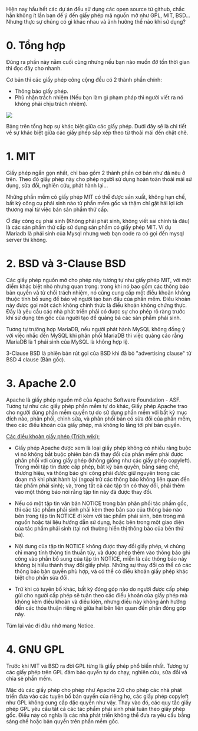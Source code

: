 Hiện nay hầu hết các dự án đều sử dụng các open source từ github, chắc hẳn không ít lần bạn để ý đến giấy phép mã nguồn mở như GPL, MIT, BSD... Nhưng thực sự chúng có gì khác nhau và ảnh hưởng thế nào khi sử dụng? 
# 0. Tổng hợp
Đúng ra phần này nằm cuối cùng nhưng nếu bạn nào muốn đỡ tốn thời gian thì đọc đây cho nhanh.

Cơ bản thì các giấy phép công cộng đều có 2 thành phần chính:
- Thông báo giấy phép.
- Phủ nhận trách nhiệm (Nếu bạn làm gì phạm pháp thì người viết ra nó không phải chịu trách nhiệm).

![](https://images.viblo.asia/cf0ef92f-20af-4cbd-9eca-5557636f4b87.png)

Bảng trên tổng hợp sự khác biệt giữa các giấy phép. Dưới đây sẽ là chi tiết về sự khác biệt giữa các giấy phép sắp xếp theo từ thoải mái đến chặt chẽ.

# 1. MIT
Giấy phép ngắn gọn nhất, chỉ bao gồm 2 thành phần cơ bản như đã nêu ở trên. Theo đó giấy phép này cho phép người sử dụng hoàn toàn thoải mái sử dụng, sửa đổi, nghiên cứu, phát hành lại...

Những phần mềm có giấy phép MIT có thể được sản xuất, không hạn chế, bất kỳ công cụ phái sinh nào từ phần mềm gốc và thậm chí gặt hái lợi ích thương mại từ việc bán sản phẩm thứ cấp.

Ở đây công cụ phái sinh (Không phải phát sinh, không viết sai chính tả đâu) là các sản phẩm thứ cấp sử dụng sản phẩm có giấy phép MIT. Ví dụ Mariadb là phái sinh của Mysql nhưng web bạn code ra có gọi đến mysql server thì không.

# 2. BSD và 3-Clause BSD

Các giấy phép nguồn mở cho phép này tương tự như giấy phép MIT, với một điểm khác biệt nhỏ nhưng quan trọng: trong khi nó bao gồm các thông báo bản quyền và từ chối trách nhiệm, nó cũng cung cấp một điều khoản không thuộc tính bổ sung để bảo vệ người tạo ban đầu của phần mềm. Điều khoản này được gọi một cách không chính thức là điều khoản không chứng thực. Đây là yêu cầu các nhà phát triển phải có được sự cho phép rõ ràng trước khi sử dụng tên gốc của người tạo để quảng bá các sản phẩm phái sinh.

Tương tự trường hợp MariaDB, nếu người phát hành MySQL không đồng ý với việc nhắc đến MySQL khi phân phối MariaDB thì việc quảng cáo rằng MariaDB là 1 phái sinh của MySQL là không hợp lệ.

3-Clause BSD là phiên bản rút gọi của BSD khi đã bỏ "advertising clause" từ BSD 4 clause (Bản gốc). 
# 3. Apache 2.0
Apache là giấy phép nguồn mở của Apache Software Foundation - ASF. Tương tự như các giấy phép phần mềm tự do khác, Giấy phép Apache trao cho người dùng phần mềm quyền tự do sử dụng phần mềm với bất kỳ mục đích nào, phân phối, chỉnh sửa, và phân phối bản có sửa đổi của phần mềm, theo các điều khoản của giấy phép, mà không lo lắng tới phí bản quyền.

[Các điều khoản giấy phép (Trích wiki):](https://vi.wikipedia.org/wiki/Gi%E1%BA%A5y_ph%C3%A9p_Apache#C%C3%A1c_%C4%91i%E1%BB%81u_kho%E1%BA%A3n_gi%E1%BA%A5y_ph%C3%A9p)
- Giấy phép Apache được xem là loại giấy phép không có nhiều ràng buộc vì nó không bắt buộc phiên bản đã thay đổi của phần mềm phải được phân phối với cùng giấy phép (không giống như các giấy phép copyleft). Trong mỗi tập tin được cấp phép, bất kỳ bản quyền, bằng sáng chế, thương hiệu, và thông báo ghi công phải được giữ nguyên trong các đoạn mã khi phát hành lại (ngoại trừ các thông báo không liên quan đến tác phẩm phái sinh); và, trong tất cả các tập tin có thay đổi, phải thêm vào một thông báo nói rằng tập tin này đã được thay đổi.

- Nếu có một tập tin văn bản NOTICE trong bản phân phối tác phẩm gốc, thì các tác phẩm phái sinh phải kèm theo bản sao của thông báo nào bên trong tập tin NOTICE đi kèm với tác phẩm phái sinh, bên trong mã nguồn hoặc tài liệu hướng dẫn sử dụng, hoặc bên trong một giao diện của tác phẩm phái sinh (tại nơi thường hiển thị thông báo của bên thứ ba).

- Nội dung của tập tin NOTICE không được thay đổi giấy phép, vì chúng chỉ mang tính thông tin thuần túy, và được phép thêm vào thông báo ghi công vào phần bổ sung của tập tin NOTICE, miễn là các thông báo này không bị hiểu thành thay đổi giấy phép. Những sự thay đổi có thể có các thông báo bản quyền phù hợp, và có thể có điều khoản giấy phép khác biệt cho phần sửa đổi.

- Trừ khi có tuyên bố khác, bất kỳ đóng góp nào do người được cấp phép gửi cho người cấp phép sẽ tuân theo các điều khoản của giấy phép mà không kèm điều khoản và điều kiện, nhưng điều này không ảnh hưởng đến các thỏa thuận riêng rẽ giữa hai bên liên quan đến phần đóng góp này.

Túm lại vác đi đâu nhớ mang Notice.

# 4. GNU GPL
Trước khi MIT và BSD ra đời GPL từng là giấy phép phổ biến nhất. Tương tự các giấy phép trên GPL đảm bảo quyền tự do chạy, nghiên cứu, sửa đổi và chia sẻ phần mềm. 

Mặc dù các giấy phép cho phép như Apache 2.0 cho phép các nhà phát triển đưa vào các tuyên bố bản quyền của riêng họ, các giấy phép copyleft như GPL không cung cấp đặc quyền như vậy. Thay vào đó, các quy tắc giấy phép GPL yêu cầu tất cả các tác phẩm phái sinh phải tuân theo giấy phép gốc. Điều này có nghĩa là các nhà phát triển không thể đưa ra yêu cầu bằng sáng chế hoặc bản quyền trên phần mềm gốc.